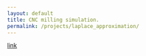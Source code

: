 ```yaml
---
layout: default
title: CNC milling simulation. 
permalink: /projects/laplace_approximation/
---
```


[link](Laplace_exercise)